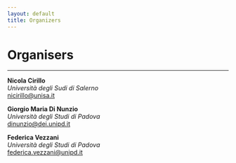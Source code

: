 ```yaml
---
layout: default
title: Organizers
---
```

# Organisers

---
**Nicola Cirillo**<br>
*Università degli Sudi di Salerno*<br>
nicirillo@unisa.it

**Giorgio Maria Di Nunzio**<br>
*Università degli Studi di Padova*<br>
dinunzio@dei.unipd.it

**Federica Vezzani**<br>
*Università degli Studi di Padova*<br>
federica.vezzani@unipd.it
